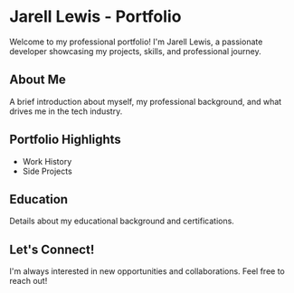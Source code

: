 # Jarell Lewis - Portfolio

Welcome to my professional portfolio! I'm Jarell Lewis, a passionate developer showcasing my projects, skills, and professional journey.

## About Me

A brief introduction about myself, my professional background, and what drives me in the tech industry.

## Portfolio Highlights
- Work History
- Side Projects

## Education

Details about my educational background and certifications.

## Let's Connect!

I'm always interested in new opportunities and collaborations. Feel free to reach out!
